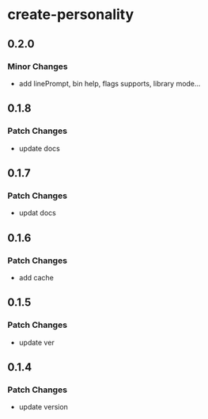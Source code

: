 # create-personality

## 0.2.0

### Minor Changes

- add linePrompt, bin help, flags supports, library mode...

## 0.1.8

### Patch Changes

- update docs

## 0.1.7

### Patch Changes

- updat docs

## 0.1.6

### Patch Changes

- add cache

## 0.1.5

### Patch Changes

- update ver

## 0.1.4

### Patch Changes

- update version
